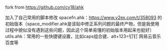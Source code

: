 fork from https://github.com/cy18/ahk

加入了自己常用的脚本修改
spacefn.ahk：https://www.v2ex.com/t/358093 的初始版本（space_modifier.ahk是该贴中修正系列问题的最终产物，但是我使用过程中貌似没有遇到这些问题，因此这个简单易懂的初始版本用起来也挺好）
utils.ahk：常用的一些快捷键设置，比如caps组合键、alt+123=钉钉 网易云音乐 百度等
